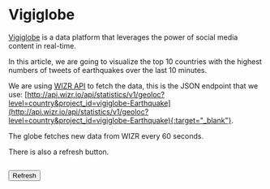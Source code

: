 ```yaml
---
layout: post
title:  "Vigiglobe"
description:  "Vigiglobe"
date:   2017-03-23 18:22:44 +0200
categories: data
thumbnail: assets/klipse.png
guid: "3CDBB636-ADDE-4EEA-9A83-E20B94676FA7"
author: "@viebel"
minified_plugin: true
hidden: true
draft: true
---
```



# Vigiglobe 

[Vigiglobe](http://vigiglobe.com/) is a data platform that leverages the power of social media content in real-time.

In this article, we are going to visualize the top 10 countries with the highest numbers of tweets of earthquakes over the last 10 minutes.

We are using [WIZR API](http://api.wizr.io/index.html) to fetch the data, this is the JSON endpoint that we use: [http://api.wizr.io/api/statistics/v1/geoloc?level=country&project_id=vigiglobe-Earthquake](http://api.wizr.io/api/statistics/v1/geoloc?level=country&project_id=vigiglobe-Earthquake){:target="_blank"}.

The globe fetches new data from WIZR every 60 seconds.

There is also a refresh button.

<style>

pre {
visibility: hidden;
height: 0px;
}

#map-container {
height: 1000px;
widht: 1000px;
}

.map-contained-dev {
position: fixed;
top: 200px;
height: 500px;
width: 1000px;
z-index: 99999;
background-color: white;
}




#country-name {
  position: absolute;
  top: 500px;
  font-family: "Helvetica Neue", Helvetica, Arial, sans-serif;
  font-size: 18px;
  text-align: center;
  width: 960px;
  font-size: larger;
  font-weight: bold;
}

</style>

~~~eval-js
var width = 960
    height = 960;

var projection = d3.geo.orthographic()
    .translate([width / 2, height / 2])
    .scale(width / 2 - 20)
    .clipAngle(90)
    .precision(0.6);

d3.select("#map").text("");

var canvas = d3.select("#map").append("canvas")
    .attr("width", width)
    .attr("height", height);

var c = canvas.node().getContext("2d");
var path = d3.geo.path()
    .projection(projection)
    .context(c);

var title = d3.select("#country-name");
~~~

<div id="map-container">
<div style="position: relative;">
<div id="country-name"></div>
<div id="map"></div>
<button id="refresh">Refresh</button>
</div>
</div>



~~~eval-js
function ready(error, world, names, earthquakes) {
  if (error) throw error;
  window.eartquakes = earthquakes;
  window.selectedCountries = Object.values(window.eartquakes.data).reduce((res, x) => {
	  res[x.country_name] = x
	  return res
	}, {})
  window.globe = {type: "Sphere"};
  window.land = topojson.feature(world, world.objects.land);
  var countries = topojson.feature(world, world.objects.countries).features;
  window.borders = topojson.mesh(world, world.objects.countries, function(a, b) { return a !== b; });

  window.allCountries = countries.filter(function(d) {
    return names.some(function(n) {
      if (d.id == n.id) return d.name = n.name;
    });
  }).sort(function(a, b) {
    return a.name.localeCompare(b.name);
  });

  window.countries = window.allCountries.filter(function(d) {
    return selectedCountries.hasOwnProperty(d.name);
  }).sort(function(a,b) {
      return selectedCountries[b.name].messages[0][1] -   selectedCountries[a.name].messages[0][1];
  });
  
  window.displayedCountryIdx = -1;
  transition();
}
~~~


~~~eval-js

function transition() {
  d3.transition()
    .duration(1250)
    .each("start", nameCountry)
    .tween("rotate", markCountry)
    .transition()
    .each("end", transition);
}
~~~

~~~eval-js
function nameCountry() {
    var n = countries.length;
	displayedCountryIdx = (displayedCountryIdx + 1) % n;
	var name = countries[displayedCountryIdx].name;
    title.text('#' + (displayedCountryIdx + 1) + ' '+ name + ': ' + selectedCountries[name].messages[0][1] + ' events');
  }
~~~

~~~eval-js
function markCountry() {
    var p = d3.geo.centroid(countries[displayedCountryIdx]),
        r = d3.interpolate(projection.rotate(), [-p[0], -p[1]]);
    return function(t) {
      projection.rotate(r(t));
      c.clearRect(0, 0, width, height);
      c.fillStyle = "#ccc", c.beginPath(), path(land), c.fill();
      c.fillStyle = "#f00", c.beginPath(), path(countries[displayedCountryIdx]), c.fill();
      c.strokeStyle = "#fff", c.lineWidth = .5, c.beginPath(), path(borders), c.stroke();
      c.strokeStyle = "#000", c.lineWidth = 2, c.beginPath(), path(globe), c.stroke();
    };
  }
~~~

~~~eval-js
d3.select(self.frameElement).style("height", height + "px");
~~~

~~~eval-js
function loadData() {
queue()
    .defer(d3.json, "/assets/world-110m.json")
    .defer(d3.tsv, "/assets/world-country-names.tsv")
	.defer(d3.json, "http://api.wizr.io/api/statistics/v1/geoloc?level=country&project_id=vigiglobe-Earthquake")
    .await(ready);
}
~~~

~~~eval-js
document.getElementById("refresh").onclick = loadData;
~~~

<pre><code class="language-eval-js" data-loop-msec="60000">
loadData()
</code></pre>


<script src="//d3js.org/d3.v3.min.js"></script>
<script src="//d3js.org/queue.v1.min.js"></script>
<script src="//d3js.org/topojson.v1.min.js"></script>
